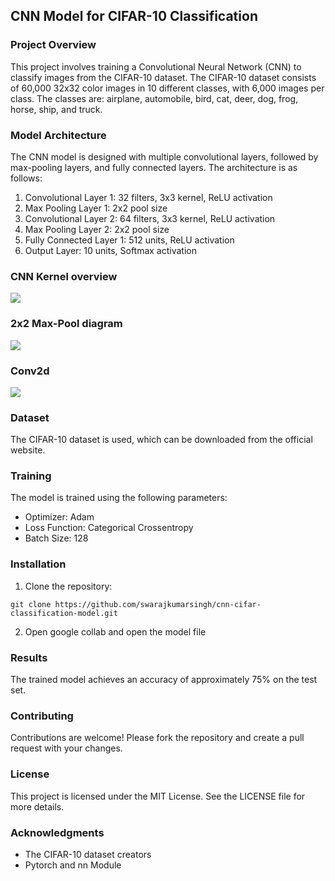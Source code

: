 ## CNN Model for CIFAR-10 Classification

### Project Overview
This project involves training a Convolutional Neural Network (CNN) to classify images from the CIFAR-10 dataset. The CIFAR-10 dataset consists of 60,000 32x32 color images in 10 different classes, with 6,000 images per class. The classes are: airplane, automobile, bird, cat, deer, dog, frog, horse, ship, and truck.

### Model Architecture
The CNN model is designed with multiple convolutional layers, followed by max-pooling layers, and fully connected layers. The architecture is as follows:
1. Convolutional Layer 1: 32 filters, 3x3 kernel, ReLU activation
2. Max Pooling Layer 1: 2x2 pool size
3. Convolutional Layer 2: 64 filters, 3x3 kernel, ReLU activation
4. Max Pooling Layer 2: 2x2 pool size
5. Fully Connected Layer 1: 512 units, ReLU activation
6. Output Layer: 10 units, Softmax activation

### CNN Kernel overview
<img src="https://miro.medium.com/max/1070/1*Zx-ZMLKab7VOCQTxdZ1OAw.gif" style="max-width:400px;">

### 2x2 Max-Pool diagram
<img src="https://computersciencewiki.org/images/8/8a/MaxpoolSample2.png" style="max-width:400px;">

### Conv2d
<img src="https://i.imgur.com/KKtPOKE.png" style="max-width:540px">

### Dataset
The CIFAR-10 dataset is used, which can be downloaded from the official website.

### Training
The model is trained using the following parameters:
- Optimizer: Adam
- Loss Function: Categorical Crossentropy
- Batch Size: 128

### Installation
1. Clone the repository:
```
git clone https://github.com/swarajkumarsingh/cnn-cifar-classification-model.git
```

2. Open google collab and open the model file

### Results
The trained model achieves an accuracy of approximately 75% on the test set.

### Contributing
Contributions are welcome! Please fork the repository and create a pull request with your changes.

### License
This project is licensed under the MIT License. See the LICENSE file for more details.

### Acknowledgments
- The CIFAR-10 dataset creators
- Pytorch and nn Module
